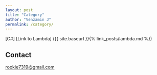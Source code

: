```yaml
---
layout: post
title: "Category"
author: "Venzamin J"
permalink: /category/
---
```

[C#]
[Link to Lambda] ({{ site.baseurl }}{% link_posts/lambda.md %})

## Contact
rookie7319@gmail.com
